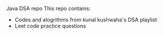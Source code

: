 Java DSA repo
This repo contains:
- Codes and alogrithms from kunal kushwaha's DSA playlist
- Leet code practice questions 
